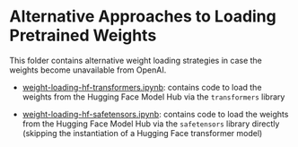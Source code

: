 # Alternative Approaches to Loading Pretrained Weights

This folder contains alternative weight loading strategies in case the weights become unavailable from OpenAI.

- [weight-loading-hf-transformers.ipynb](weight-loading-hf-transformers.ipynb): contains code to load the weights from the Hugging Face Model Hub via the `transformers` library

- [weight-loading-hf-safetensors.ipynb](weight-loading-hf-safetensors.ipynb): contains code to load the weights from the Hugging Face Model Hub via the `safetensors` library directly (skipping the instantiation of a Hugging Face transformer model)